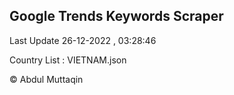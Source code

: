 

## Google Trends Keywords Scraper 
 
Last Update 26-12-2022 , 03:28:46

Country List :
VIETNAM.json



© Abdul Muttaqin 
